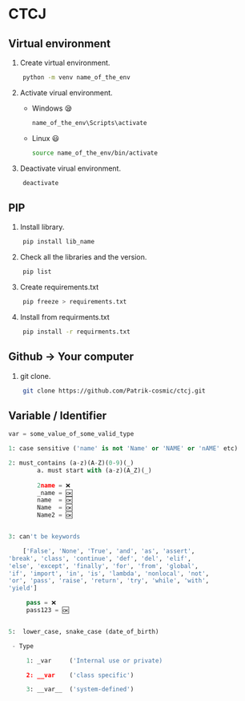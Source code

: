
# CTCJ 
## Virtual environment

1. Create virtual environment.
``` bash
    python -m venv name_of_the_env
```
        
2. Activate virual environment.

    - Windows 😪
    
        ``` bash
        name_of_the_env\Scripts\activate
        ```
    - Linux 😃
         ``` bash
        source name_of_the_env/bin/activate
        ```
3. Deactivate virual environment.
``` bash
    deactivate
```

## PIP 

1. Install library.
``` bash
    pip install lib_name
```

2. Check all the libraries and the version.
``` bash
    pip list
```

3. Create requirements.txt 
``` bash
    pip freeze > requirements.txt 
```
4. Install from requirments.txt
``` bash
    pip install -r requirments.txt
```

## Github -> Your computer

1. git clone.
``` bash
    git clone https://github.com/Patrik-cosmic/ctcj.git
```

## Variable / Identifier
``` python
var = some_value_of_some_valid_type

1: case sensitive ('name' is not 'Name' or 'NAME' or 'nAME' etc)

2: must_contains (a-z)(A-Z)(0-9)(_)
        a. must start with (a-z)(A_Z)(_)
        
        2name = ❌
        _name = 🆗
        name  = 🆗
        Name  = 🆗
        Name2 = 🆗


3: can't be keywords 

    ['False', 'None', 'True', 'and', 'as', 'assert', 
'break', 'class', 'continue', 'def', 'del', 'elif', 
'else', 'except', 'finally', 'for', 'from', 'global',
'if', 'import', 'in', 'is', 'lambda', 'nonlocal', 'not',
'or', 'pass', 'raise', 'return', 'try', 'while', 'with', 
'yield']

     pass = ❌ 
     pass123 = 🆗


5:  lower_case, snake_case (date_of_birth)

 - Type 

     1: _var     ('Internal use or private)

     2: __var    ('class specific')

     3: __var__  ('system-defined')

```
